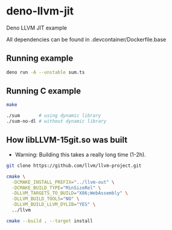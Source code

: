 # deno-llvm-jit

Deno LLVM JIT example

All dependencies can be found in .devcontainer/Dockerfile.base

## Running example

```sh
deno run -A --unstable sum.ts
```

## Running C example

```sh
make

./sum       # using dynamic library
./sum-no-dl # without dynamic library
```

## How libLLVM-15git.so was built

- Warning: Building this takes a really long time (1-2h).

```sh
git clone https://github.com/llvm/llvm-project.git
```

```sh
cmake \
  -DCMAKE_INSTALL_PREFIX="../llvm-out" \
  -DCMAKE_BUILD_TYPE="MinSizeRel" \
  -DLLVM_TARGETS_TO_BUILD="X86;WebAssembly" \
  -DLLVM_BUILD_TOOLS="NO" \
  -DLLVM_BUILD_LLVM_DYLIB="YES" \
  ../llvm
```

```sh
cmake --build . --target install
```
